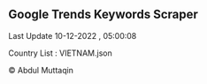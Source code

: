

## Google Trends Keywords Scraper 
 
Last Update 10-12-2022 , 05:00:08

Country List :
VIETNAM.json



© Abdul Muttaqin 
